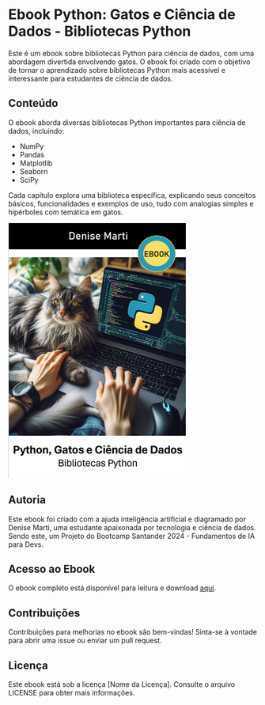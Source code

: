 # Ebook Python: Gatos e Ciência de Dados - Bibliotecas Python

Este é um ebook sobre bibliotecas Python para ciência de dados, com uma abordagem divertida envolvendo gatos. O ebook foi criado com o objetivo de tornar o aprendizado sobre bibliotecas Python mais acessível e interessante para estudantes de ciência de dados.

## Conteúdo

O ebook aborda diversas bibliotecas Python importantes para ciência de dados, incluindo:

- NumPy
- Pandas
- Matplotlib
- Seaborn
- SciPy

Cada capítulo explora uma biblioteca específica, explicando seus conceitos básicos, funcionalidades e exemplos de uso, tudo com analogias simples e hipérboles com temática em gatos.

![Capa do Ebook Python: Gatos e Ciência de Dados](https://github.com/djeannie29/Ebook-Python-Gatos-e-Ci-ncia-de-Dados---Bibliotecas-Python/blob/main/capa_livro.png?raw=true)


## Autoria

Este ebook foi criado com a ajuda inteligência artificial e diagramado por Denise Marti, uma estudante apaixonada por tecnologia e ciência de dados. Sendo este, um Projeto do Bootcamp Santander 2024 - Fundamentos de IA para Devs.

## Acesso ao Ebook

O ebook completo está disponível para leitura e download [aqui](link-para-o-ebook).

## Contribuições

Contribuições para melhorias no ebook são bem-vindas! Sinta-se à vontade para abrir uma issue ou enviar um pull request.

## Licença

Este ebook está sob a licença [Nome da Licença]. Consulte o arquivo LICENSE para obter mais informações.


